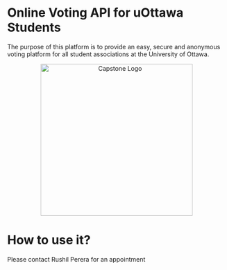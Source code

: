 # Online Voting API for uOttawa Students

The purpose of this platform is to provide an easy, secure and anonymous voting platform for all student associations at the University of Ottawa.

<p align="center">
  <img src="https://ieeeuottawa.ca/static/vote-ieee-8a6154b6c60283892fb359c441eb74e7.jpg" width="350" title="Capstone Logo">
</p>

# How to use it?
Please contact Rushil Perera for an appointment

